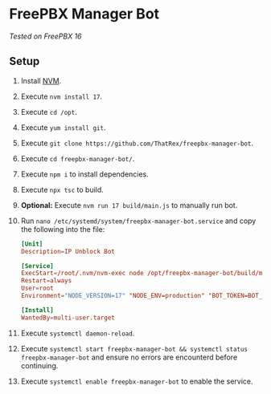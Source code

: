 # FreePBX Manager Bot

_Tested on FreePBX 16_

## Setup

1. Install [NVM](https://github.com/nvm-sh/nvm).
2. Execute `nvm install 17`.
3. Execute `cd /opt`.
4. Execute `yum install git`.
5. Execute `git clone https://github.com/ThatRex/freepbx-manager-bot`.
6. Execute `cd freepbx-manager-bot/`.
7. Execute `npm i` to install dependencies.
8. Execute `npx tsc` to build.
9. **Optional:** Execute `nvm run 17 build/main.js` to manually run bot.
10. Run `nano /etc/systemd/system/freepbx-manager-bot.service` and copy the following into the file:

    ```conf
    [Unit]
    Description=IP Unblock Bot

    [Service]
    ExecStart=/root/.nvm/nvm-exec node /opt/freepbx-manager-bot/build/main.js
    Restart=always
    User=root
    Environment="NODE_VERSION=17" "NODE_ENV=production" "BOT_TOKEN=BOT_TOKE_HERE"

    [Install]
    WantedBy=multi-user.target
    ```

11. Execute `systemctl daemon-reload`.
12. Execute `systemctl start freepbx-manager-bot && systemctl status freepbx-manager-bot` and ensure no errors are encounterd before continuing.
13. Execute `systemctl enable freepbx-manager-bot` to enable the service.
